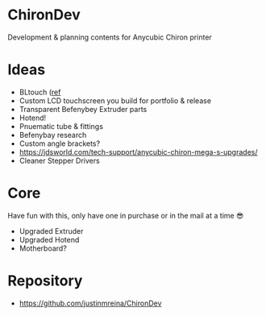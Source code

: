 # ChironDev

Development &amp; planning contents for Anycubic Chiron printer


# Ideas

- BLtouch ([ref](https://youtu.be/eF060dBEnfs)
- Custom LCD touchscreen you build for portfolio & release
- Transparent Befenybey Extruder parts
- Hotend!
- Pnuematic tube & fittings
- Befenybay research
- Custom angle brackets?
- https://jdsworld.com/tech-support/anycubic-chiron-mega-s-upgrades/
- Cleaner Stepper Drivers


# Core

Have fun with this, only have one in purchase or in the mail at a time 😎

- Upgraded Extruder
- Upgraded Hotend
- Motherboard?

# Repository

- https://github.com/justinmreina/ChironDev
